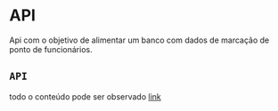 # API 

Api com o objetivo de alimentar um banco com dados de marcação de ponto de funcionários.

## `API`

todo o conteúdo pode ser observado [link](http.google.com)